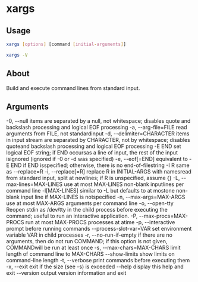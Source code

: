# xargs

## Usage
```bash
xargs [options] [command [initial-arguments]]

xargs -V

```

## About
Build and execute command lines from standard input.

## Arguments
-0, --null                   items are separated by a null, not whitespace;
                               disables quote and backslash processing and
                               logical EOF processing
-a, --arg-file=FILE          read arguments from FILE, not standardinput
-d, --delimiter=CHARACTER    items in input stream are separated by CHARACTER,
                               not by whitespace; disables quoteand backslash
                               processing and logical EOF processing
-E END                       set logical EOF string; if END occursas a line
                               of input, the rest of the input isignored
                               (ignored if -0 or -d was specified)
-e, --eof[=END]              equivalent to -E END if END isspecified;
                               otherwise, there is no end-of-filestring
-I R                         same as --replace=R
-i, --replace[=R]            replace R in INITIAL-ARGS with namesread
                               from standard input, split at newlines;
                               if R is unspecified, assume {}
-L, --max-lines=MAX-LINES    use at most MAX-LINES non-blank inputlines per
                               command line
-l[MAX-LINES]                similar to -L but defaults to at mostone non-
                               blank input line if MAX-LINES is notspecified
-n, --max-args=MAX-ARGS      use at most MAX-ARGS arguments per command line
-o, --open-tty               Reopen stdin as /dev/tty in the child process
                                 before executing the command; useful to run an
                                 interactive application.
-P, --max-procs=MAX-PROCS    run at most MAX-PROCS processes at atime
-p, --interactive            prompt before running commands
    --process-slot-var=VAR   set environment variable VAR in child processes
-r, --no-run-if-empty        if there are no arguments, then do not run COMMAND;
                               if this option is not given, COMMANDwill be
                               run at least once
-s, --max-chars=MAX-CHARS    limit length of command line to MAX-CHARS
    --show-limits            show limits on command-line length
-t, --verbose                print commands before executing them
-x, --exit                   exit if the size (see -s) is exceeded
    --help                   display this help and exit
    --version                output version information and exit
